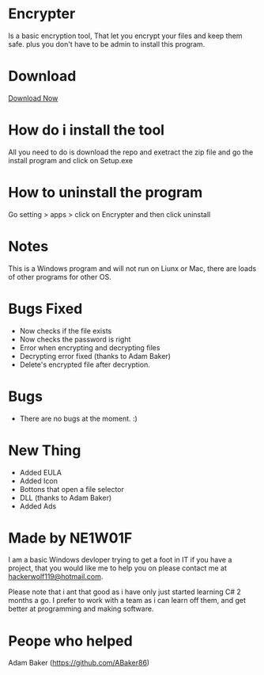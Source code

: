 # Encrypter
Is a basic encryption tool, That let you encrypt your files and keep them safe.
plus you don't have to be admin to install this program.

# Download

<a href="https://github.com/NE1W01F/Encrypter/archive/master.zip">Download Now</a>

# How do i install the tool
All you need to do is download the repo and exetract the zip file
and go the install program and click on Setup.exe

# How to uninstall the program
Go setting > apps > click on Encrypter and then click uninstall

# Notes
This is a Windows program and will not run on Liunx or Mac,
there are loads of other programs for other OS.

# Bugs Fixed

- Now checks if the file exists
- Now checks the password is right
- Error when encrypting and decrypting files
- Decrypting error fixed (thanks to Adam Baker)
- Delete's encrypted file after decryption.

# Bugs

- There are no bugs at the moment. :)

# New Thing
- Added EULA
- Added Icon
- Bottons that open a file selector
- DLL (thanks to Adam Baker)
- Added Ads

# Made by NE1W01F
I am a basic Windows devloper trying to get a foot in IT
if you have a project, that you would like me to help you
on please contact me at hackerwolf119@hotmail.com.

Please note that i ant that good as i have only just started
learning C# 2 months a go. I prefer to work with a team as i
can learn off them, and get better at programming and making
software.

# Peope who helped
Adam Baker (https://github.com/ABaker86)
